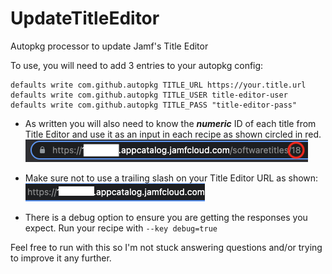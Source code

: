 # UpdateTitleEditor
Autopkg processor to update Jamf's Title Editor

To use, you will need to add 3 entries to your autopkg config:
```
defaults write com.github.autopkg TITLE_URL https://your.title.url 
defaults write com.github.autopkg TITLE_USER title-editor-user
defaults write com.github.autopkg TITLE_PASS "title-editor-pass"
```
- As written you will also need to know the ***numeric*** ID of each title from Title Editor and use it as an input in each recipe as shown circled in red.<br/> ![Image of the Title Editor URL](Images/TitleEditorId.png)
- Make sure not to use a trailing slash on your Title Editor URL as shown:<br/> ![Title Editor Url](Images/TitleEditorUrl.png)

- There is a debug option to ensure you are getting the responses you expect. Run your recipe with `--key debug=true`

Feel free to run with this so I'm not stuck answering questions and/or trying to improve it any further.
